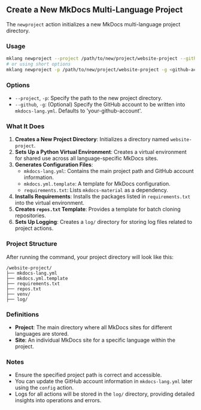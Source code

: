 ## Create a New MkDocs Multi-Language Project

The `newproject` action initializes a new MkDocs multi-language project directory.

### Usage

```bash
mklang newproject --project /path/to/new/project/website-project --github <github-account>
# or using short options
mklang newproject -p /path/to/new/project/website-project -g <github-account>
```

### Options

- `--project`, `-p`: Specify the path to the new project directory.
- `--github`, `-g`: (Optional) Specify the GitHub account to be written into `mkdocs-lang.yml`. Defaults to 'your-github-account'.

### What It Does

1. **Creates a New Project Directory**: Initializes a directory named `website-project`.
2. **Sets Up a Python Virtual Environment**: Creates a virtual environment for shared use across all language-specific MkDocs sites.
3. **Generates Configuration Files**:
   - `mkdocs-lang.yml`: Contains the main project path and GitHub account information.
   - `mkdocs.yml.template`: A template for MkDocs configuration.
   - `requirements.txt`: Lists `mkdocs-material` as a dependency.
4. **Installs Requirements**: Installs the packages listed in `requirements.txt` into the virtual environment.
5. **Creates `repos.txt` Template**: Provides a template for batch cloning repositories.
6. **Sets Up Logging**: Creates a `log/` directory for storing log files related to project actions.

### Project Structure

After running the command, your project directory will look like this:

```
/website-project/
├── mkdocs-lang.yml
├── mkdocs.yml.template
├── requirements.txt
├── repos.txt
├── venv/
├── log/
```

### Definitions

- **Project**: The main directory where all MkDocs sites for different languages are stored.
- **Site**: An individual MkDocs site for a specific language within the project.

### Notes

- Ensure the specified project path is correct and accessible.
- You can update the GitHub account information in `mkdocs-lang.yml` later using the `config` action.
- Logs for all actions will be stored in the `log/` directory, providing detailed insights into operations and errors. 
